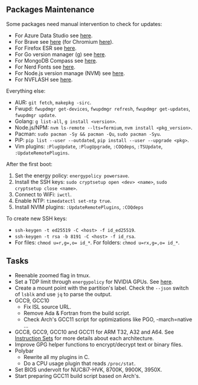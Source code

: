 ## Packages Maintenance

Some packages need manual intervention to check for updates:
- For Azure Data Studio see [here](https://github.com/microsoft/azuredatastudio/releases).
- For Brave see [here](https://github.com/brave/brave-browser/blob/master/CHANGELOG_DESKTOP.md)
  (for Chromium [here](https://chromiumdash.appspot.com/releases?platform=Linux)).
- For Firefox ESR see [here](https://www.mozilla.org/firefox/organizations/notes/).
- For Go version manager (g) see [here](https://github.com/stefanmaric/g).
- For MongoDB Compass see [here](https://www.mongodb.com/try/download/compass).
- For Nerd Fonts see [here](https://github.com/ryanoasis/nerd-fonts/releases).
- For Node.js version manage (NVM) see [here](https://github.com/nvm-sh/nvm/releases).
- For NVFLASH see [here](https://www.techpowerup.com/download/nvidia-nvflash/).

Everything else:
- AUR: `git fetch`, `makepkg -sirc`.
- Fwupd: `fwupdmgr get-devices`, `fwupdmgr refresh`, `fwupdmgr get-updates`, `fwupdmgr update`.
- Golang: `g list-all`, `g install <version>`.
- Node.js/NPM: `nvm ls-remote --lts=fermium`, `nvm install <pkg_version>`.
- Pacman: `sudo pacman -Sy && pacman -Qu`, `sudo pacman -Syu`.
- PiP: `pip list --user --outdated`, `pip install --user --upgrade <pkg>`.
- Vim plugins: `:PlugUpdate`, `:PlugUpgrade`, `:COQdeps`, `:TSUpdate`, `:UpdateRemotePlugins`.

After the first boot:
1. Set the energy policy: `energypolicy powersave`.
2. Install the SSH keys: `sudo cryptsetup open <dev> <name>`, `sudo cryptsetup close <name>`.
3. Connect to WiFi: `iwctl`.
4. Enable NTP: `timedatectl set-ntp true`.
5. Install NVIM plugins: `:UpdateRemotePlugins`, `:COQdeps`

To create new SSH keys:
- `ssh-keygen -t ed25519 -C <host> -f id_ed25519`.
- `ssh-keygen -t rsa -b 8191 -C <host> -f id_rsa`.
- For files: `chmod u=r,g=,o= id_*`. For folders: `chmod u=rx,g=,o= id_*`.

## Tasks
- Reenable zoomed flag in tmux.
- Set a TDP limit through `energypolicy` for NVIDIA GPUs. See
  [here](https://wiki.archlinux.org/title/NVIDIA/Tips_and_tricks#Custom_TDP_Limit).
- Create a mount point with the partition's label. Check the `--json`
  switch of `lsblk` and use `jq` to parse the output.
- GCC9, GCC10
  * Fix ISL source URL.
  * Remove Ada & Fortran from the build script.
  * Check Arch's GCC11 script for optimizations like PGO, -march=native ...
- GCC8, GCC9, GCC10 and GCC11 for ARM T32, A32 and A64. See
  [Instruction Sets](https://developer.arm.com/architectures/instruction-sets)
  for more details about each architecture.
- Improve GPG helper functions to encrypt/decrypt text or binary files.
- Polybar
  * Rewrite all my plugins in C.
  * Do a CPU usage plugin that reads `/proc/stat`.
- Set BIOS undervolt for NUC8i7-HVK, 8700K, 9900K, 3950X.
- Start preparing GCC11 build script based on Arch's.
